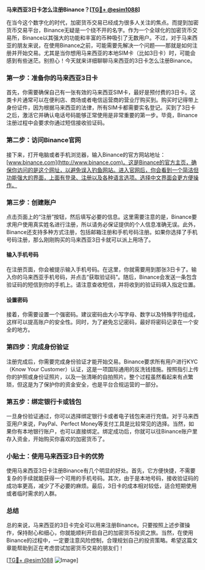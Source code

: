 **马来西亚3日卡怎么注册Binance？[[TG💪+ @esim1088](https://t.me/s/esim1088)]**

在当今这个数字化的时代，加密货币交易已经成为很多人关注的焦点。而提到加密货币交易平台，Binance无疑是一个绕不开的名字。作为一个全球化的加密货币交易所，Binance以其强大的功能和丰富的币种吸引了无数用户。不过，对于马来西亚的朋友来说，在使用Binance之前，可能需要先解决一个问题——那就是如何注册并开始交易。尤其是当你想用马来西亚的本地SIM卡（比如3日卡）时，可能会感到有些迷茫。别担心！今天就来详细聊聊马来西亚的3日卡怎么注册Binance。

### 第一步：准备你的马来西亚3日卡

首先，你需要确保自己有一张有效的马来西亚SIM卡，最好是预付费的3日卡。这类卡片通常可以在便利店、商场或者电信运营商的营业厅购买到。购买时记得带上身份证件，因为根据马来西亚的法律，所有SIM卡都需要实名登记。买到了3日卡之后，激活它并确认电话号码能够正常使用是非常重要的第一步。毕竟，Binance注册过程中会要求你通过短信接收验证码。

### 第二步：访问Binance官网

接下来，打开电脑或者手机浏览器，输入Binance的官方网站地址：[www.binance.com](http://www.binance.com)。这是Binance的官方主页，确保你访问的是这个网址，以避免误入钓鱼网站。进入官网后，你会看到一个简洁但功能强大的界面，上面有登录、注册以及各种语言选项。选择中文界面会更方便操作。

### 第三步：创建账户

点击页面上的“注册”按钮，然后填写必要的信息。这里需要注意的是，Binance要求用户使用真实姓名进行注册，所以请务必保证提供的个人信息准确无误。此外，Binance还支持多种方式注册，包括邮箱注册和手机号码注册。如果你选择了手机号码注册，那么刚刚购买的马来西亚3日卡就可以派上用场了。

#### 输入手机号码

在注册页面，你会被提示输入手机号码。在这里，你就需要用到那张3日卡了。输入你的马来西亚手机号码，并点击“获取验证码”。随后，Binance会发送一条包含验证码的短信到你的手机上。请注意查收短信，并将收到的验证码填入指定位置。

#### 设置密码

接着，你需要设置一个强密码。建议密码由大小写字母、数字以及特殊字符组成，这样可以提高账户的安全性。同时，为了避免忘记密码，最好将密码记录在一个安全的地方。

### 第四步：完成身份验证

注册完成后，你需要完成身份验证才能开始交易。Binance要求所有用户进行KYC（Know Your Customer）认证，这是一项国际通用的反洗钱措施。按照指引上传你的护照或身份证照片，以及一张清晰的自拍照片。整个过程虽然看起来有点繁琐，但这是为了保护你的资金安全，也是平台合规运营的一部分。

### 第五步：绑定银行卡或钱包

一旦身份验证通过，你可以选择绑定银行卡或者电子钱包来进行充值。对于马来西亚用户来说，PayPal、Perfect Money等支付工具是比较常见的选择。当然，如果你有本地银行账户，也可以直接绑定。绑定成功后，你就可以往Binance账户里存入资金，开始购买你喜欢的加密货币了。

### 小贴士：使用马来西亚3日卡的优势

使用马来西亚3日卡注册Binance有几个明显的好处。首先，它方便快捷，不需要复杂的手续就能获得一个可用的手机号码。其次，由于是本地号码，接收验证码的成功率更高，减少了不必要的麻烦。最后，3日卡的成本相对较低，适合短期使用或者临时需求的人群。

### 总结

总的来说，马来西亚的3日卡完全可以用来注册Binance。只要按照上述步骤操作，保持耐心和细心，你就能顺利开启自己的加密货币投资之旅。当然，在使用Binance的过程中，一定要注意风险控制，合理规划自己的投资策略。希望这篇文章能帮助到正在考虑尝试加密货币交易的朋友们！

[[TG💪+ @esim1088](https://t.me/s/esim1088) ![Image](https://i.postimg.cc/4NQfJmqS/Snipaste-2025-05-13-00-14-12.png)]